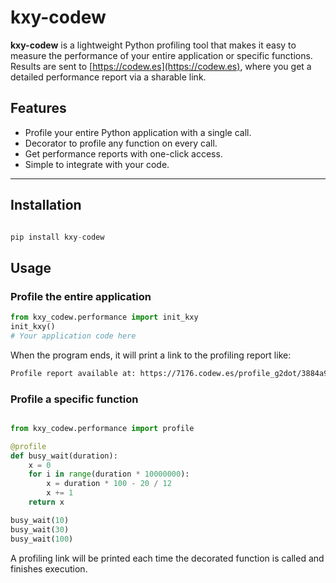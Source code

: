 # kxy-codew

**kxy-codew** is a lightweight Python profiling tool that makes it easy to measure the performance of your entire application or specific functions. Results are sent to [https://codew.es](https://codew.es), where you get a detailed performance report via a sharable link.

## Features

- Profile your entire Python application with a single call.
- Decorator to profile any function on every call.
- Get performance reports with one-click access.
- Simple to integrate with your code.

---

## Installation

```python

pip install kxy-codew

```


## Usage


### Profile the entire application

```python
from kxy_codew.performance import init_kxy
init_kxy()
# Your application code here
```

When the program ends, it will print a link to the profiling report like:

```bash
Profile report available at: https://7176.codew.es/profile_g2dot/3884a9eb-c74c-4aac-8443-4536629d82c4
```


### Profile a specific function
```python

from kxy_codew.performance import profile

@profile
def busy_wait(duration):
    x = 0
    for i in range(duration * 10000000):
        x = duration * 100 - 20 / 12
        x += 1
    return x

busy_wait(10)
busy_wait(30)
busy_wait(100)
```

A profiling link will be printed each time the decorated function is called and finishes execution.


